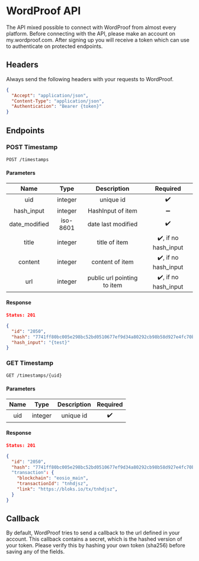 # WordProof API

The API mixed possible to connect with WordProof from almost every platform. Before connecting with the API, please make an account on my.wordproof.com. After signing up you will receive a token which can use to authenticate on protected endpoints.

## Headers

Always send the following headers with your requests to WordProof.

```json
{
  "Accept": "application/json",
  "Content-Type": "application/json",
  "Authentication": "Bearer {token}"
}
```

## Endpoints

### POST Timestamp

```bash
POST /timestamps
```

#### Parameters

|   Name   |  Type  | Description |      Required      |
| :------: | :----: | :---------: | :----------------: |
|uid|integer|unique id|:heavy_check_mark:|
|hash_input|integer|HashInput of item|:heavy_minus_sign:|
|date_modified|iso-8601|date last modified|:heavy_check_mark:|
|title|integer|title of item|:heavy_check_mark:, if no hash_input|
|content|integer|content of item|:heavy_check_mark:, if no hash_input|
|url|integer|public url pointing to item|:heavy_check_mark:, if no hash_input|

#### Response

```json
Status: 201

{
  "id": "2050",
  "hash": "7741ff80bc005e298bc52bd0510677ef9d34a80292cb98b58d927e4fc70b430c",
  "hash_input": "{test}"
}
```

### GET Timestamp

```bash
GET /timestamps/{uid}
```

#### Parameters

|   Name   |  Type  | Description |      Required      |
| :------: | :----: | :---------: | :----------------: |
|uid|integer|unique id|:heavy_check_mark:|

#### Response

```json
Status: 201

{
  "id": "2050",
  "hash": "7741ff80bc005e298bc52bd0510677ef9d34a80292cb98b58d927e4fc70b430c"
  "transaction": {
    "blockchain": "eosio_main",
    "transactionId": "tnhdjsz",
    "link": "https://bloks.io/tx/tnhdjsz",
  }
}
```

## Callback

By default, WordProof tries to send a callback to the url defined in your account. This callback contains a secret, which is the hashed version of your token. Please verify this by hashing your own token (sha256) before saving any of the fields.